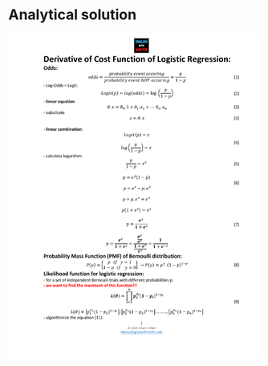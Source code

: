 # Analytical solution


<img src="Derivative of Cost Function of Logistic Regression.pdf" alt="Example Image" width="800">
